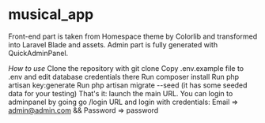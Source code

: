 # musical_app

Front-end part is taken from Homespace theme by Colorlib and transformed into Laravel Blade and assets.
Admin part is fully generated with QuickAdminPanel.


*How to use*
Clone the repository with git clone
Copy .env.example file to .env and edit database credentials there
Run composer install
Run php artisan key:generate
Run php artisan migrate --seed (it has some seeded data for your testing)
That's it: launch the main URL.
You can login to adminpanel by going go /login URL and login with credentials: Email => admin@admin.com && Password => password
